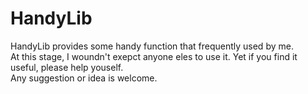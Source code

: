 # HandyLib

HandyLib provides some handy function that frequently used by me.   
At this stage, I woundn't exepct anyone eles to use it. Yet if you find it useful, please help youself.   
Any suggestion or idea is welcome.
